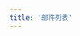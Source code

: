 ```yaml
---
title: '邮件列表'
---
```


<script setup lang="ts">
  import TheMailingList from "~@/views/mailing/TheMailingList.vue"
</script>

<TheMailingList />